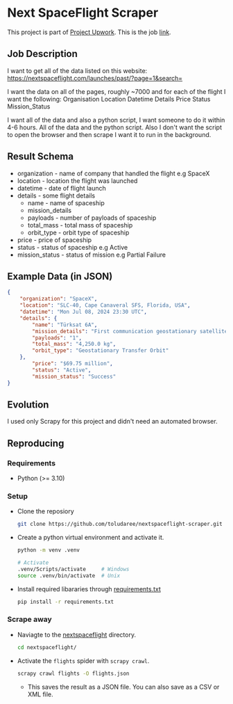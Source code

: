 # Next SpaceFlight Scraper

This project is part of [Project Upwork](https://github.com/toludaree/project-upwork). This is the job [link](https://www.upwork.com/jobs/~01f82febe982663029).

## Job Description
I want to get all of the data listed on this website:
https://nextspaceflight.com/launches/past/?page=1&search=

I want the data on all of the pages, roughly ~7000 and for each of the flight I want the following:
Organisation
Location
Datetime
Details
Price
Status
Mission_Status

I want all of the data and also a python script, I want someone to do it within 4-6 hours. All of the data and the python script.
Also I don't want the script to open the browser and then scrape I want it to run in the background.

## Result Schema
- organization - name of company that handled the flight e.g SpaceX
- location - location the flight was launched
- datetime - date of flight launch
- details - some flight details
    - name - name of spaceship
    - mission_details
    - payloads - number of payloads of spaceship
    - total_mass - total mass of spaceship
    - orbit_type - orbit type of spaceship
- price - price of spaceship
- status - status of spaceship e.g Active
- mission_status - status of mission e.g Partial Failure

## Example Data (in JSON)
```json
{
    "organization": "SpaceX",
    "location": "SLC-40, Cape Canaveral SFS, Florida, USA",
    "datetime": "Mon Jul 08, 2024 23:30 UTC",
    "details": {
        "name": "Türksat 6A",
        "mission_details": "First communication geostationary satellite built in Turkey. (Some payloads are Canadian)\nTürksat 6A is a satellite that will provide data relay for civil and military communications to the Anatolian peninsula as well as most of the European continent, the Middle East, and the westernmost part of the Russian federation.\nThe satellite is equipped with 16(+4) Ku-band and 2(+1) X-band transponders. (reserve)",
        "payloads": "1",
        "total_mass": "4,250.0 kg",
        "orbit_type": "Geostationary Transfer Orbit"
    },
        "price": "$69.75 million",
        "status": "Active",
        "mission_status": "Success"
}
```

## Evolution
I used only Scrapy for this project and didn't need an automated browser.

## Reproducing

### Requirements
- Python (>= 3.10)

### Setup
- Clone the reposiory
    ```bash
    git clone https://github.com/toludaree/nextspaceflight-scraper.git
    ```
- Create a python virtual environment and activate it.
    ```bash
    python -m venv .venv

    # Activate
    .venv/Scripts/activate     # Windows
    source .venv/bin/activate  # Unix
    ```
- Install required libararies through  [requirements.txt](./requirements.txt)
    ```bash
    pip install -r requirements.txt
    ```

### Scrape away
- Naviagte to the [nextspaceflight](./nextspaceflight/) directory.
    ```bash
    cd nextspaceflight/
    ```
- Activate the `flights` spider with `scrapy crawl`.
    ```bash
    scrapy crawl flights -O flights.json
    ```
    - This saves the result as a JSON file. You can also save as a CSV or XML file.

